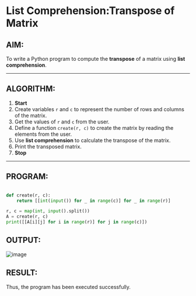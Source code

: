 #  List Comprehension:Transpose of Matrix 

##  AIM:
To write a Python program to compute the **transpose** of a matrix using **list comprehension**.

---

##  ALGORITHM:

1. **Start**
2. Create variables `r` and `c` to represent the number of rows and columns of the matrix.
3. Get the values of `r` and `c` from the user.
4. Define a function `create(r, c)` to create the matrix by reading the elements from the user.
5. Use **list comprehension** to calculate the transpose of the matrix.
6. Print the transposed matrix.
7. **Stop**

---

##  PROGRAM:

```python

def create(r, c):
    return [[int(input()) for _ in range(c)] for _ in range(r)]

r, c = map(int, input().split())
A = create(r, c)
print([[A[i][j] for i in range(r)] for j in range(c)])

```

## OUTPUT:

![image](https://github.com/user-attachments/assets/a68505db-8baf-4c04-af81-79325942afe8)

## RESULT:

Thus, the program has been executed successfully.
